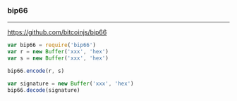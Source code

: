 ### bip66
---
https://github.com/bitcoinjs/bip66

```js
var bip66 = require('bip66')
var r = new Buffer('xxx', 'hex')
var s = new Buffer('xxx', 'hex')

bip66.encode(r, s)

var signature = new Buffer('xxx', 'hex')
bip66.decode(signature)

```

```
```

```
```


